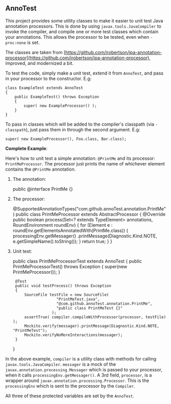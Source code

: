 ## AnnoTest

This project provides some utility classes to make it easier to
 unit test Java annotation processors. This is done by using
 `javax.tools.JavaCompiler` to invoke the compiler, and compile one or more test
 classes which contain your annotations. This allows the
 processor to be tested, even when `-proc:none` is set.

 The classes are taken from
 [https://github.com/irobertson/jpa-annotation-processor](https://github.com/irobertson/jpa-annotation-processor),
 improved, and modernized a bit.

 To test the code, simply make a unit test, extend it from `AnnoTest`, and pass in
 your processor to the constructor. E.g:

    class ExampleTest extends AnnoTest
    {
        public ExampleTest() throws Exception
        {
            super( new ExampleProcessor() );
        }
    }

To pass in classes which will be added to the compiler's classpath
(via `-classpath`), just pass them in through the second argument. E.g:

    super( new ExampleProcessor(), Foo.class, Bar.class);

 **Complete Example**:

 Here's how to unit test a simple annotation: `@PrintMe`
 and its processor: `PrintMeProcessor`. The processor just prints the
 name of whichever element contains the `@PrintMe` annotation.


1) The annotation:

     public @interface PrintMe {}


2) The processor:

     @SupportedAnnotationTypes("com.github.annoTest.annotation.PrintMe")
     public class PrintMeProcessor extends AbstractProcessor
     {
         @Override
         public boolean process(Set<? extends TypeElement> annotations,
                                RoundEnvironment roundEnv)
         {
             for (Element e : roundEnv.getElementsAnnotatedWith(PrintMe.class))
             {
                 processingEnv.getMessager()
                         .printMessage(Diagnostic.Kind.NOTE, e.getSimpleName().toString());
             }
             return true;
         }
     }


3) Unit test:

    public class PrintMeProcessorTest extends AnnoTest
    {
        public PrintMeProcessorTest() throws Exception
        {
            super(new PrintMeProcessor());
        }

        @Test
        public void testProcess() throws Exception
        {
            SourceFile testFile = new SourceFile(
                          "PrintMeTest.java",
                          "@com.github.annoTest.annotation.PrintMe",
                          "public class PrintMeTest {}"
                        );
            assertTrue( compiler.compileWithProcessor(processor, testFile) );
            Mockito.verify(messager).printMessage(Diagnostic.Kind.NOTE, "PrintMeTest");
            Mockito.verifyNoMoreInteractions(messager);
        }
    }

In the above example, `compiler` is a utility class with methods for calling
`javax.tools.JavaCompiler`. `messager` is a mock of the
`javax.annotation.processing.Messager` which is passed to your processor,
 when it calls `processingEnv.getMessager()`. A 3rd field,
`processor`, is a wrapper around `javax.annotation.processing.Processor`. This
is the `processingEnv` which is sent to the processor by the `Compiler`.

All three of these protected variables are set by the `AnnoTest`.